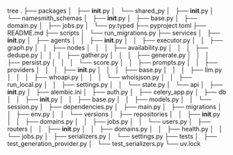 tree
.
├── packages
│   ├── __init__.py
│   └── shared_py
│       ├── __init__.py
│       └── namesmith_schemas
│           ├── __init__.py
│           ├── base.py
│           ├── domain.py
│           ├── jobs.py
│           └── py.typed
├── pyproject.toml
├── README.md
├── scripts
│   └── run_migrations.py
├── services
│   ├── __init__.py
│   ├── agents
│   │   ├── __init__.py
│   │   ├── executor.py
│   │   ├── graph.py
│   │   ├── nodes
│   │   │   ├── availability.py
│   │   │   ├── dedupe.py
│   │   │   ├── gather.py
│   │   │   ├── generate.py
│   │   │   ├── persist.py
│   │   │   └── score.py
│   │   ├── prompts.py
│   │   ├── providers
│   │   │   ├── __init__.py
│   │   │   ├── base.py
│   │   │   ├── llm.py
│   │   │   ├── whoapi.py
│   │   │   └── whoisjson.py
│   │   ├── run_local.py
│   │   ├── settings.py
│   │   └── state.py
│   └── api
│       ├── __init__.py
│       ├── alembic.ini
│       ├── auth.py
│       ├── celery_app.py
│       ├── db
│       │   ├── __init__.py
│       │   ├── base.py
│       │   ├── models.py
│       │   └── session.py
│       ├── dependencies.py
│       ├── main.py
│       ├── migrations
│       │   ├── env.py
│       │   └── versions
│       ├── repositories
│       │   ├── __init__.py
│       │   ├── domains.py
│       │   ├── jobs.py
│       │   └── users.py
│       ├── routers
│       │   ├── __init__.py
│       │   ├── domains.py
│       │   ├── health.py
│       │   └── jobs.py
│       ├── serializers.py
│       └── settings.py
├── tests
│   ├── test_generation_provider.py
│   └── test_serializers.py
└── uv.lock